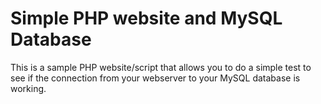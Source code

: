 # Simple PHP website and MySQL Database 

This is a sample PHP website/script that allows you to do a simple test to see if the connection from your webserver to your MySQL database is working.


